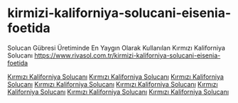 # kirmizi-kaliforniya-solucani-eisenia-foetida
Solucan Gübresi Üretiminde En Yaygın Olarak Kullanılan Kırmızı Kaliforniya Solucanı
https://www.rivasol.com.tr/kirmizi-kaliforniya-solucani-eisenia-foetida

<a href="https://www.google.com/url?sa=i&url=https://www.rivasol.com.tr/kirmizi-kaliforniya-solucani-eisenia-foetida">Kırmızı Kaliforniya Solucanı</a>
<a href="https://www.google.ac/url?sa=i&url=//https://www.rivasol.com.tr/kirmizi-kaliforniya-solucani-eisenia-foetida">Kırmızı Kaliforniya Solucanı</a>
<a href="https://www.google.ad/url?sa=i&url=https://www.rivasol.com.tr/kirmizi-kaliforniya-solucani-eisenia-foetida">Kırmızı Kaliforniya Solucanı</a>
<a href="https://www.google.ae/url?sa=i&url=https://www.rivasol.com.tr/kirmizi-kaliforniya-solucani-eisenia-foetida">Kırmızı Kaliforniya Solucanı</a>
<a href="https://www.google.com.af/url?sa=i&url=https://www.rivasol.com.tr/kirmizi-kaliforniya-solucani-eisenia-foetida">Kırmızı Kaliforniya Solucanı</a>
<a href="https://www.google.com.ag/url?sa=i&url=https://www.rivasol.com.tr/kirmizi-kaliforniya-solucani-eisenia-foetida">Kırmızı Kaliforniya Solucanı</a>
<a href="https://www.google.com.ai/url?sa=i&url=https://www.rivasol.com.tr/kirmizi-kaliforniya-solucani-eisenia-foetida">Kırmızı Kaliforniya Solucanı</a>
<a href="https://www.google.com.tr/url?sa=i&url=https://www.rivasol.com.tr/kirmizi-kaliforniya-solucani-eisenia-foetida">Kırmızı Kaliforniya Solucanı</a>
